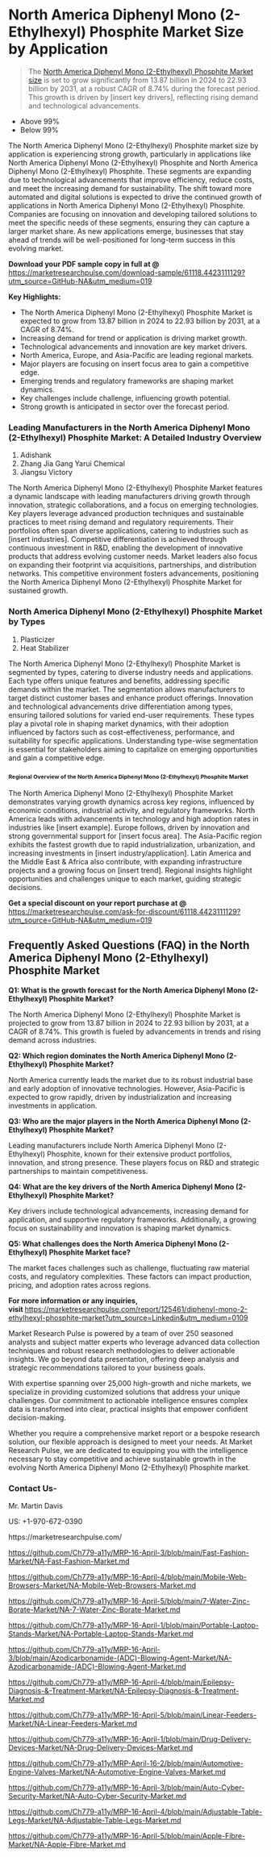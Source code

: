 <h1>North America Diphenyl Mono (2-Ethylhexyl) Phosphite Market&nbsp;Size by Application</h1><blockquote><p>The <a href="https://marketresearchpulse.com/download-sample/61118.4423111129?utm_source=GitHub-NA&amp;utm_medium=019">North America Diphenyl Mono (2-Ethylhexyl) Phosphite Market size</a> is set to grow significantly from 13.87 billion in 2024 to 22.93 billion by 2031, at a robust CAGR of 8.74% during the forecast period. This growth is driven by [insert key drivers], reflecting rising demand and technological advancements.</p></blockquote><ul><li>Above 99%<li> Below 99%</li></ul><p>The North America Diphenyl Mono (2-Ethylhexyl) Phosphite market size by application is experiencing strong growth, particularly in applications like North America Diphenyl Mono (2-Ethylhexyl) Phosphite and North America Diphenyl Mono (2-Ethylhexyl) Phosphite. These segments are expanding due to technological advancements that improve efficiency, reduce costs, and meet the increasing demand for sustainability. The shift toward more automated and digital solutions is expected to drive the continued growth of applications in North America Diphenyl Mono (2-Ethylhexyl) Phosphite. Companies are focusing on innovation and developing tailored solutions to meet the specific needs of these segments, ensuring they can capture a larger market share. As new applications emerge, businesses that stay ahead of trends will be well-positioned for long-term success in this evolving market.</p><p><strong>Download your PDF sample copy in full at @ </strong><a href="https://marketresearchpulse.com/download-sample/61118.4423111129?utm_source=GitHub-NA&amp;utm_medium=019">https://marketresearchpulse.com/download-sample/61118.4423111129?utm_source=GitHub-NA&amp;utm_medium=019</a></p><p><strong>Key Highlights: </strong></p><ul><li>The North America Diphenyl Mono (2-Ethylhexyl) Phosphite Market is expected to grow from 13.87 billion in 2024 to 22.93 billion by 2031, at a CAGR of 8.74%.</li><li>Increasing demand for trend or application is driving market growth.</li><li>Technological advancements and innovation are key market drivers.</li><li>North America, Europe, and Asia-Pacific are leading regional markets.</li><li>Major players are focusing on insert focus area to gain a competitive edge.</li><li>Emerging trends and regulatory frameworks are shaping market dynamics.</li><li>Key challenges include challenge, influencing growth potential.</li><li>Strong growth is anticipated in sector over the forecast period.</li></ul><h3>Leading Manufacturers in the North America Diphenyl Mono (2-Ethylhexyl) Phosphite Market: A Detailed Industry Overview</h3><ol><li>Adishank</li><li>Zhang Jia Gang Yarui Chemical</li><li>Jiangsu Victory</li></ol><div class="flex max-w-full flex-col flex-grow"><div class="min-h-8 text-message flex w-full flex-col items-end gap-2 whitespace-normal break-words [.text-message+&amp;]:mt-5" dir="auto" data-message-author-role="assistant" data-message-id="fd8432e4-4910-450d-b182-61b7bfb0a01f" data-message-model-slug="gpt-4o"><div class="flex w-full flex-col gap-1 empty:hidden first:pt-[3px]"><div class="markdown prose w-full break-words dark:prose-invert light"><p>The North America Diphenyl Mono (2-Ethylhexyl) Phosphite Market features a dynamic landscape with leading manufacturers driving growth through innovation, strategic collaborations, and a focus on emerging technologies. Key players leverage advanced production techniques and sustainable practices to meet rising demand and regulatory requirements. Their portfolios often span diverse applications, catering to industries such as [insert industries]. Competitive differentiation is achieved through continuous investment in R&amp;D, enabling the development of innovative products that address evolving customer needs. Market leaders also focus on expanding their footprint via acquisitions, partnerships, and distribution networks. This competitive environment fosters advancements, positioning the North America Diphenyl Mono (2-Ethylhexyl) Phosphite Market for sustained growth.</p></div></div></div></div><h3>North America Diphenyl Mono (2-Ethylhexyl) Phosphite Market by Types</h3><ol><li>Plasticizer<li> Heat Stabilizer</li></ol><div class="flex max-w-full flex-col flex-grow"><div class="min-h-8 text-message flex w-full flex-col items-end gap-2 whitespace-normal break-words [.text-message+&amp;]:mt-5" dir="auto" data-message-author-role="assistant" data-message-id="084470be-0bb7-4664-bddf-5156b4f41249" data-message-model-slug="gpt-4o-mini"><div class="flex w-full flex-col gap-1 empty:hidden first:pt-[3px]"><div class="markdown prose w-full break-words dark:prose-invert light"><p>The North America Diphenyl Mono (2-Ethylhexyl) Phosphite Market is segmented by types, catering to diverse industry needs and applications. Each type offers unique features and benefits, addressing specific demands within the market. The segmentation allows manufacturers to target distinct customer bases and enhance product offerings. Innovation and technological advancements drive differentiation among types, ensuring tailored solutions for varied end-user requirements. These types play a pivotal role in shaping market dynamics, with their adoption influenced by factors such as cost-effectiveness, performance, and suitability for specific applications. Understanding type-wise segmentation is essential for stakeholders aiming to capitalize on emerging opportunities and gain a competitive edge.</p></div></div></div></div><h3><span style="font-size: 11px;">Regional Overview of the North America Diphenyl Mono (2-Ethylhexyl) Phosphite Market</span></h3><div class="flex max-w-full flex-col flex-grow"><div class="min-h-8 text-message flex w-full flex-col items-end gap-2 whitespace-normal break-words [.text-message+&amp;]:mt-5" dir="auto" data-message-author-role="assistant" data-message-id="e9038762-ce64-4e30-91c9-9bd413514231" data-message-model-slug="gpt-4o-mini"><div class="flex w-full flex-col gap-1 empty:hidden first:pt-[3px]"><div class="markdown prose w-full break-words dark:prose-invert light"><p>The North America Diphenyl Mono (2-Ethylhexyl) Phosphite Market demonstrates varying growth dynamics across key regions, influenced by economic conditions, industrial activity, and regulatory frameworks. North America leads with advancements in technology and high adoption rates in industries like [insert example]. Europe follows, driven by innovation and strong governmental support for [insert focus area]. The Asia-Pacific region exhibits the fastest growth due to rapid industrialization, urbanization, and increasing investments in [insert industry/application]. Latin America and the Middle East &amp; Africa also contribute, with expanding infrastructure projects and a growing focus on [insert trend]. Regional insights highlight opportunities and challenges unique to each market, guiding strategic decisions.</p></div></div></div></div><p><strong>Get a special discount on your report purchase at @ </strong><a href="https://marketresearchpulse.com/ask-for-discount/61118.4423111129?utm_source=GitHub-NA&amp;utm_medium=019">https://marketresearchpulse.com/ask-for-discount/61118.4423111129?utm_source=GitHub-NA&amp;utm_medium=019</a></p><h2>Frequently Asked Questions (FAQ) in the North America Diphenyl Mono (2-Ethylhexyl) Phosphite Market</h2><p><strong>Q1: What is the growth forecast for the North America Diphenyl Mono (2-Ethylhexyl) Phosphite Market?</strong></p><p>The North America Diphenyl Mono (2-Ethylhexyl) Phosphite Market is projected to grow from 13.87 billion in 2024 to 22.93 billion by 2031, at a CAGR of 8.74%. This growth is fueled by advancements in trends and rising demand across industries.</p><p><strong>Q2: Which region dominates the North America Diphenyl Mono (2-Ethylhexyl) Phosphite Market?</strong></p><p>North America currently leads the market due to its robust industrial base and early adoption of innovative technologies. However, Asia-Pacific is expected to grow rapidly, driven by industrialization and increasing investments in application.</p><p><strong>Q3: Who are the major players in the North America Diphenyl Mono (2-Ethylhexyl) Phosphite Market?</strong></p><p>Leading manufacturers include North America Diphenyl Mono (2-Ethylhexyl) Phosphite, known for their extensive product portfolios, innovation, and strong presence. These players focus on R&amp;D and strategic partnerships to maintain competitiveness.</p><p><strong>Q4: What are the key drivers of the North America Diphenyl Mono (2-Ethylhexyl) Phosphite Market?</strong></p><p>Key drivers include technological advancements, increasing demand for application, and supportive regulatory frameworks. Additionally, a growing focus on sustainability and innovation is shaping market dynamics.</p><p><strong>Q5: What challenges does the North America Diphenyl Mono (2-Ethylhexyl) Phosphite Market face?</strong></p><p>The market faces challenges such as challenge, fluctuating raw material costs, and regulatory complexities. These factors can impact production, pricing, and adoption rates across regions.</p><p><strong>For more information or any inquiries, visit&nbsp;</strong><a href="https://marketresearchpulse.com/report/125461/diphenyl-mono-2-ethylhexyl-phosphite-market?utm_source=Linkedin&utm_medium=0109">https://marketresearchpulse.com/report/125461/diphenyl-mono-2-ethylhexyl-phosphite-market?utm_source=Linkedin&utm_medium=0109</a></p><p>Market Research Pulse is powered by a team of over 250 seasoned analysts and subject matter experts who leverage advanced data collection techniques and robust research methodologies to deliver actionable insights. We go beyond data presentation, offering deep analysis and strategic recommendations tailored to your business goals.</p><p>With expertise spanning over 25,000 high-growth and niche markets, we specialize in providing customized solutions that address your unique challenges. Our commitment to actionable intelligence ensures complex data is transformed into clear, practical insights that empower confident decision-making.</p><p>Whether you require a comprehensive market report or a bespoke research solution, our flexible approach is designed to meet your needs. At Market Research Pulse, we are dedicated to equipping you with the intelligence necessary to stay competitive and achieve sustainable growth in the evolving North America Diphenyl Mono (2-Ethylhexyl) Phosphite market.</p><h3><strong>Contact Us-</strong></h3><p>Mr. Martin Davis</p><p>US: +1-970-672-0390</p><p>https://marketresearchpulse.com/</p><p><a href="https://github.com/Ch779-a11y/MRP-16-April-3/blob/main/Fast-Fashion-Market/NA-Fast-Fashion-Market.md">https://github.com/Ch779-a11y/MRP-16-April-3/blob/main/Fast-Fashion-Market/NA-Fast-Fashion-Market.md</a></p><p><a href="https://github.com/Ch779-a11y/MRP-16-April-4/blob/main/Mobile-Web-Browsers-Market/NA-Mobile-Web-Browsers-Market.md">https://github.com/Ch779-a11y/MRP-16-April-4/blob/main/Mobile-Web-Browsers-Market/NA-Mobile-Web-Browsers-Market.md</a></p><p><a href="https://github.com/Ch779-a11y/MRP-16-April-5/blob/main/7-Water-Zinc-Borate-Market/NA-7-Water-Zinc-Borate-Market.md">https://github.com/Ch779-a11y/MRP-16-April-5/blob/main/7-Water-Zinc-Borate-Market/NA-7-Water-Zinc-Borate-Market.md</a></p><p><a href="https://github.com/Ch779-a11y/MRP-16-April-1/blob/main/Portable-Laptop-Stands-Market/NA-Portable-Laptop-Stands-Market.md">https://github.com/Ch779-a11y/MRP-16-April-1/blob/main/Portable-Laptop-Stands-Market/NA-Portable-Laptop-Stands-Market.md</a></p><p><a href="https://github.com/Ch779-a11y/MRP-16-April-3/blob/main/Azodicarbonamide-(ADC)-Blowing-Agent-Market/NA-Azodicarbonamide-(ADC)-Blowing-Agent-Market.md">https://github.com/Ch779-a11y/MRP-16-April-3/blob/main/Azodicarbonamide-(ADC)-Blowing-Agent-Market/NA-Azodicarbonamide-(ADC)-Blowing-Agent-Market.md</a></p><p><a href="https://github.com/Ch779-a11y/MRP-16-April-4/blob/main/Epilepsy-Diagnosis-&-Treatment-Market/NA-Epilepsy-Diagnosis-&-Treatment-Market.md">https://github.com/Ch779-a11y/MRP-16-April-4/blob/main/Epilepsy-Diagnosis-&-Treatment-Market/NA-Epilepsy-Diagnosis-&-Treatment-Market.md</a></p><p><a href="https://github.com/Ch779-a11y/MRP-16-April-5/blob/main/Linear-Feeders-Market/NA-Linear-Feeders-Market.md">https://github.com/Ch779-a11y/MRP-16-April-5/blob/main/Linear-Feeders-Market/NA-Linear-Feeders-Market.md</a></p><p><a href="https://github.com/Ch779-a11y/MRP-16-April-1/blob/main/Drug-Delivery-Devices-Market/NA-Drug-Delivery-Devices-Market.md">https://github.com/Ch779-a11y/MRP-16-April-1/blob/main/Drug-Delivery-Devices-Market/NA-Drug-Delivery-Devices-Market.md</a></p><p><a href="https://github.com/Ch779-a11y/MRP-April-16-2/blob/main/Automotive-Engine-Valves-Market/NA-Automotive-Engine-Valves-Market.md">https://github.com/Ch779-a11y/MRP-April-16-2/blob/main/Automotive-Engine-Valves-Market/NA-Automotive-Engine-Valves-Market.md</a></p><p><a href="https://github.com/Ch779-a11y/MRP-16-April-3/blob/main/Auto-Cyber-Security-Market/NA-Auto-Cyber-Security-Market.md">https://github.com/Ch779-a11y/MRP-16-April-3/blob/main/Auto-Cyber-Security-Market/NA-Auto-Cyber-Security-Market.md</a></p><p><a href="https://github.com/Ch779-a11y/MRP-16-April-4/blob/main/Adjustable-Table-Legs-Market/NA-Adjustable-Table-Legs-Market.md">https://github.com/Ch779-a11y/MRP-16-April-4/blob/main/Adjustable-Table-Legs-Market/NA-Adjustable-Table-Legs-Market.md</a></p><p><a href="https://github.com/Ch779-a11y/MRP-16-April-5/blob/main/Apple-Fibre-Market/NA-Apple-Fibre-Market.md">https://github.com/Ch779-a11y/MRP-16-April-5/blob/main/Apple-Fibre-Market/NA-Apple-Fibre-Market.md</a></p>
